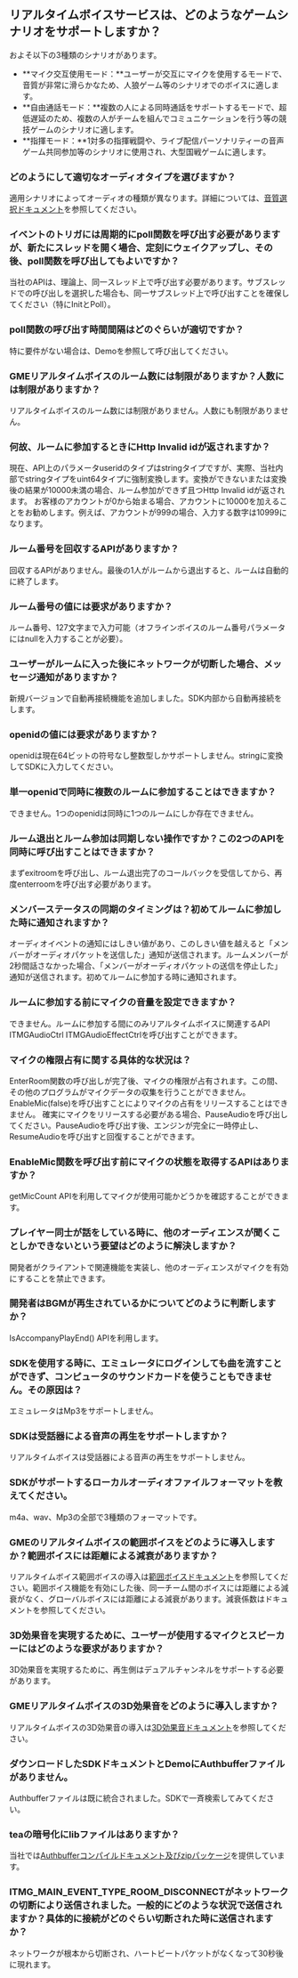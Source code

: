 ## リアルタイムボイスサービスは、どのようなゲームシナリオをサポートしますか？
およそ以下の3種類のシナリオがあります。
- **マイク交互使用モード：**ユーザーが交互にマイクを使用するモードで、音質が非常に滑らかなため、人狼ゲーム等のシナリオでのボイスに適します。
- **自由通話モード：**複数の人による同時通話をサポートするモードで、超低遅延のため、複数の人がチームを組んでコミュニケーションを行う等の競技ゲームのシナリオに適します。
- **指揮モード：**1対多の指揮戦闘や、ライブ配信パーソナリティーの音声ゲーム共同参加等のシナリオに使用され、大型国戦ゲームに適します。


### どのようにして適切なオーディオタイプを選びますか？
適用シナリオによってオーディオの種類が異なります。詳細については、[音質選択ドキュメント](https://cloud.tencent.com/document/product/607/18522)を参照してください。


### イベントのトリガには周期的にpoll関数を呼び出す必要がありますが、新たにスレッドを開く場合、定刻にウェイクアップし、その後、poll関数を呼び出してもよいですか？
当社のAPIは、理論上、同一スレッド上で呼び出す必要があります。サブスレッドでの呼び出しを選択した場合も、同一サブスレッド上で呼び出すことを確保してください（特にInitとPoll）。


### poll関数の呼び出す時間間隔はどのぐらいが適切ですか？
特に要件がない場合は、Demoを参照して呼び出してください。

### GMEリアルタイムボイスのルーム数には制限がありますか？人数には制限がありますか？
リアルタイムボイスのルーム数には制限がありません。人数にも制限がありません。


### 何故、ルームに参加するときにHttp Invalid idが返されますか？
現在、API上のパラメータuseridのタイプはstringタイプですが、実際、当社内部でstringタイプをuint64タイプに強制変換します。変換ができないまたは変換後の結果が10000未満の場合、ルーム参加ができず且つHttp Invalid idが返されます。
お客様のアカウントが0から始まる場合、アカウントに10000を加えることをお勧めします。例えば、アカウントが999の場合、入力する数字は10999になります。


### ルーム番号を回収するAPIがありますか？
回収するAPIがありません。最後の1人がルームから退出すると、ルームは自動的に終了します。

### ルーム番号の値には要求がありますか？
ルーム番号、127文字まで入力可能（オフラインボイスのルーム番号パラメータにはnullを入力することが必要）。


### ユーザーがルームに入った後にネットワークが切断した場合、メッセージ通知がありますか？
新規バージョンで自動再接続機能を追加しました。SDK内部から自動再接続をします。


### openidの値には要求がありますか？
openidは現在64ビットの符号なし整数型しかサポートしません。stringに変換してSDKに入力してください。


### 単一openidで同時に複数のルームに参加することはできますか？
できません。1つのopenidは同時に1つのルームにしか存在できません。

### ルーム退出とルーム参加は同期しない操作ですか？この2つのAPIを同時に呼び出すことはできますか？
まずexitroomを呼び出し、ルーム退出完了のコールバックを受信してから、再度enterroomを呼び出す必要があります。


### メンバーステータスの同期のタイミングは？初めてルームに参加した時に通知されますか？
オーディオイベントの通知にはしきい値があり、このしきい値を越えると「メンバーがオーディオパケットを送信した」通知が送信されます。ルームメンバーが2秒間話さなかった場合、「メンバーがオーディオパケットの送信を停止した」通知が送信されます。初めてルームに参加する時に通知されます。



### ルームに参加する前にマイクの音量を設定できますか？
できません。ルームに参加する間にのみリアルタイムボイスに関連するAPI ITMGAudioCtrl ITMGAudioEffectCtrlを呼び出すことができます。


### マイクの権限占有に関する具体的な状況は？
EnterRoom関数の呼び出しが完了後、マイクの権限が占有されます。この間、その他のプログラムがマイクデータの収集を行うことができません。
EnableMic(false)を呼び出すことによりマイクの占有をリリースすることはできません。
確実にマイクをリリースする必要がある場合、PauseAudioを呼び出してください。PauseAudioを呼び出す後、エンジンが完全に一時停止し、ResumeAudioを呼び出すと回復することができます。


### EnableMic関数を呼び出す前にマイクの状態を取得するAPIはありますか？
getMicCount APIを利用してマイクが使用可能かどうかを確認することができます。


### プレイヤー同士が話をしている時に、他のオーディエンスが聞くことしかできないという要望はどのように解決しますか？
開発者がクライアントで関連機能を実装し、他のオーディエンスがマイクを有効にすることを禁止できます。


### 開発者はBGMが再生されているかについてどのように判断しますか？
IsAccompanyPlayEnd() APIを利用します。


### SDKを使用する時に、エミュレータにログインしても曲を流すことができず、コンピュータのサウンドカードを使うこともできません。その原因は？
エミュレータはMp3をサポートしません。

### SDKは受話器による音声の再生をサポートしますか？
リアルタイムボイスは受話器による音声の再生をサポートしません。

### SDKがサポートするローカルオーディオファイルフォーマットを教えてください。
m4a、wav、Mp3の全部で3種類のフォーマットです。


### GMEのリアルタイムボイスの範囲ボイスをどのように導入しますか？範囲ボイスには距離による減衰がありますか？
リアルタイムボイス範囲ボイスの導入は[範囲ボイスドキュメント](https://cloud.tencent.com/document/product/607/17972)を参照してください。範囲ボイス機能を有効にした後、同一チーム間のボイスには距離による減衰がなく、グローバルボイスには距離による減衰があります。減衰係数はドキュメントを参照してください。


### 3D効果音を実現するために、ユーザーが使用するマイクとスピーカーにはどのような要求がありますか？
3D効果音を実現するために、再生側はデュアルチャンネルをサポートする必要があります。


### GMEリアルタイムボイスの3D効果音をどのように導入しますか？
リアルタイムボイスの3D効果音の導入は[3D効果音ドキュメント](https://cloud.tencent.com/document/product/607/18218)を参照してください。


### ダウンロードしたSDKドキュメントとDemoにAuthbufferファイルがありません。
Authbufferファイルは既に統合されました。SDKで一斉検索してみてください。


### teaの暗号化にlibファイルはありますか？
当社では[Authbufferコンパイルドキュメント及びzipパッケージ](https://cloud.tencent.com/document/product/607/30281)を提供しています。


### ITMG_MAIN_EVENT_TYPE_ROOM_DISCONNECTがネットワークの切断により送信されました。一般的にどのような状況で送信されますか？具体的に接続がどのぐらい切断された時に送信されますか？
ネットワークが根本から切断され、ハートビートパケットがなくなって30秒後に現れます。

